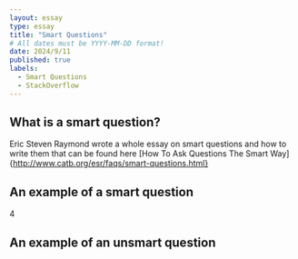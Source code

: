 ```yaml
---
layout: essay
type: essay
title: "Smart Questions"
# All dates must be YYYY-MM-DD format!
date: 2024/9/11
published: true
labels:
  - Smart Questions
  - StackOverflow
---
```


## What is a smart question?

Eric Steven Raymond wrote a whole essay on smart questions and how to write them that can be found here
[How To Ask Questions The Smart Way]{http://www.catb.org/esr/faqs/smart-questions.html}

## An example of a smart question

4

## An example of an unsmart question
